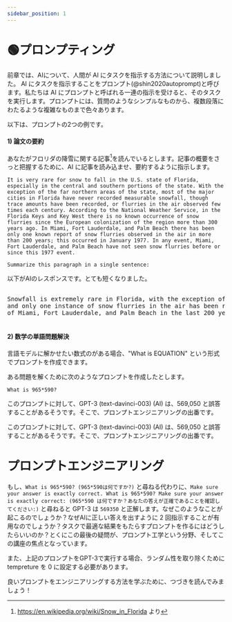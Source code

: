 ```yaml
---
sidebar_position: 1
---
```

# 🟢プロンプティング

前章では、AIについて、人間が AI にタスクを指示する方法について説明しました。
AI にタスクを指示することをプロンプト(@shin2020autoprompt)と呼びます。私たちは AI にプロンプトと呼ばれる一連の指示を受けると、そのタスクを実行します。プロンプトには、質問のようなシンプルなものから、複数段落にわたるような複雑なものまで色々あります。 

以下は、プロンプトの2つの例です。

#### 1) 論文の要約

あなたがフロリダの降雪に関する記事[^2]を読んでいるとします。記事の概要をさっと把握するために、AI に記事を読み込ませ、要約するように指示します。

```
It is very rare for snow to fall in the U.S. state of Florida, especially in the central and southern portions of the state. With the exception of the far northern areas of the state, most of the major cities in Florida have never recorded measurable snowfall, though trace amounts have been recorded, or flurries in the air observed few times each century. According to the National Weather Service, in the Florida Keys and Key West there is no known occurrence of snow flurries since the European colonization of the region more than 300 years ago. In Miami, Fort Lauderdale, and Palm Beach there has been only one known report of snow flurries observed in the air in more than 200 years; this occurred in January 1977. In any event, Miami, Fort Lauderdale, and Palm Beach have not seen snow flurries before or since this 1977 event.

Summarize this paragraph in a single sentence:
```

以下がAIのレスポンスです。とても短くなりました。

<pre>
<div className="bluegreen-highlight">
Snowfall is extremely rare in Florida, with the exception of the far northern areas, <br/>and only one instance of snow flurries in the air has been recorded in the major cities <br/>of Miami, Fort Lauderdale, and Palm Beach in the last 200 years.
</div>
</pre>

#### 2) 数学の単語問題解決

言語モデルに解かせたい数式のがある場合、"What is EQUATION" という形式でプロンプトを作成できます。

ある問題を解くために次のようなプロンプトを作成したとします。

```
What is 965*590?
```

このプロンプトに対して、GPT-3 (text-davinci-003) (AI) は、569,050 と誤答することがあるそうです。そこで、プロンプトエンジニアリングの出番です。

このプロンプトに対して、GPT-3 (text-davinci-003) (AI) は、569,050 と誤答することがあるそうです。そこで、プロンプトエンジニアリングの出番です。

# プロンプトエンジニアリング

もし、`What is 965*590? (965*590は何ですか?)` と尋ねる代わりに、`Make sure your answer is exactly correct. What is 965*590? Make sure your answer is exactly correct: (965*590 は何ですか？あなたの答えが正確であることを確認してください:)` と尋ねると GPT-3 は `569350` と正解します。なぜこのようなことが起こるのでしょうか？なぜAIに正しい答えを出すように 2 回指示することが有用なのでしょうか？タスクで最適な結果をもたらすプロンプトを作るにはどうしたらいいのか？とくにこの最後の疑問が、プロンプト工学という分野、そしてこの講座の焦点となっています。

また、上記のプロンプトをGPT-3で実行する場合、ランダム性を取り除くために tempreture を 0 に設定する必要があります。

良いプロンプトをエンジニアリングする方法を学ぶために、つづきを読んでみましょう！

[^2]: https://en.wikipedia.org/wiki/Snow_in_Florida より
